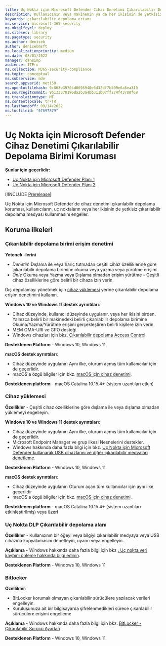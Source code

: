 ```yaml
---
title: Uç Nokta için Microsoft Defender Cihaz Denetimi Çıkarılabilir Depolama Birimi Koruması
description: Kullanıcının veya makinenin ya da her ikisinin de yetkisiz çıkarılabilir depolama medyası kullanmasını önlemeye yardımcı olan 'özellikleri anlama
keywords: çıkarılabilir depolama ortamı
ms.service: microsoft-365-security
ms.mktglfcycl: deploy
ms.sitesec: library
ms.pagetype: security
ms.author: deniseb
author: denisebmsft
ms.localizationpriority: medium
ms.date: 08/01/2022
manager: dansimp
audience: ITPro
ms.collection: M365-security-compliance
ms.topic: conceptual
ms.subservice: mde
search.appverid: met150
ms.openlocfilehash: 9c863e39704d0695940e6d32df7b599e6a8ea310
ms.sourcegitcommit: 9b133379196da2b3a4bb311b07ff274f43780f68
ms.translationtype: MT
ms.contentlocale: tr-TR
ms.lasthandoff: 09/14/2022
ms.locfileid: "67697879"
---
```

# <a name="microsoft-defender-for-endpoint-device-control-removable-storage-protection"></a>Uç Nokta için Microsoft Defender Cihaz Denetimi Çıkarılabilir Depolama Birimi Koruması


**Şunlar için geçerlidir:**
- [Uç Nokta için Microsoft Defender Planı 1](https://go.microsoft.com/fwlink/p/?linkid=2154037)
- [Uç Nokta için Microsoft Defender Planı 2](https://go.microsoft.com/fwlink/p/?linkid=2154037)

[!INCLUDE [Prerelease](../includes/prerelease.md)]

Uç Nokta için Microsoft Defender'de cihaz denetimi çıkarılabilir depolama koruması, kullanıcıların, uç noktaların veya her ikisinin de yetkisiz çıkarılabilir depolama medyası kullanmasını engeller.

## <a name="protection-policies"></a>Koruma ilkeleri

### <a name="removable-storage-access-control"></a>Çıkarılabilir depolama birimi erişim denetimi

**Yetenek -lerini**

- *Denetim* Dışlama ile veya hariç tutmadan çeşitli cihaz özelliklerine göre çıkarılabilir depolama birimine okuma veya yazma veya yürütme erişimi.
- *Önle* Okuma veya Yazma veya Dışlama olmadan erişim yürütme - Çeşitli cihaz özelliklerine göre belirli bir cihaza izin verin.

Dış depolamayı yönetmek için [cihaz yüklemesi](#device-installation) yerine çıkarılabilir depolama erişim denetimini kullanın.

**Windows 10 ve Windows 11 destek ayrıntıları**:

- Cihaz düzeyinde, kullanıcı düzeyinde uygulanır. veya her ikisini birden. Yalnızca belirli bir makinedeki belirli çıkarılabilir depolama birimine Okuma/Yazma/Yürütme erişimi gerçekleştiren belirli kişilere izin verin.
- MEM OMA-URI ve GPO desteği.
- Windows cihazları için bkz[. Çıkarılabilir depolama Access Control](device-control-removable-storage-access-control.md).

**Desteklenen Platform** - Windows 10, Windows 11

**macOS destek ayrıntıları**:

- Cihaz düzeyinde uygulanır: Aynı ilke, oturum açmış tüm kullanıcılar için de geçerlidir.
- macOS'a özgü bilgiler için bkz. [macOS için cihaz denetimi](mac-device-control-overview.md).

**Desteklenen platform** - macOS Catalina 10.15.4+ (sistem uzantıları etkin)


### <a name="device-installation"></a>Cihaz yüklemesi

**Özellikler** - Çeşitli cihaz özelliklerine göre dışlama ile veya dışlama olmadan yüklemeyi engelleyin.

**Windows 10 ve Windows 11 destek ayrıntıları**:

- Cihaz düzeyinde uygulanır: Aynı ilke, oturum açmış tüm kullanıcılar için de geçerlidir.
- Microsoft Endpoint Manager ve grup ilkesi Nesnelerini destekler.
- Windows hakkında daha fazla bilgi için bkz. [Uç Nokta için Microsoft Defender kullanarak USB cihazlarını ve diğer çıkarılabilir medyaları denetleme](control-usb-devices-using-intune.md).

**Desteklenen Platform** - Windows 10, Windows 11

**macOS destek ayrıntıları**:

- Cihaz düzeyinde uygulanır: Oturum açan tüm kullanıcılar için aynı ilke geçerlidir
- macOS'a özgü bilgiler için bkz. [macOS için cihaz denetimi](mac-device-control-overview.md).

**Desteklenen platform** - macOS Catalina 10.15.4+ (sistem uzantıları etkinleştirilmiş) veya üzeri

### <a name="endpoint-dlp-removable-storage"></a>Uç Nokta DLP Çıkarılabilir depolama alanı

**Özellikler** - Kullanıcının bir öğeyi veya bilgiyi çıkarılabilir medyaya veya USB cihazına kopyalamasını denetleyin, uyarın veya engelleyin.

**Açıklama** - Windows hakkında daha fazla bilgi için bkz [. Uç nokta veri kaybını önleme hakkında bilgi edinin](../../compliance/endpoint-dlp-learn-about.md).

**Desteklenen Platform** - Windows 10, Windows 11

### <a name="bitlocker"></a>Bitlocker

**Özellikler**:

- BitLocker korumalı olmayan çıkarılabilir sürücülere yazılacak verileri engelleyin.
- Kuruluşunuza ait bir bilgisayarda şifrelenmedikleri sürece çıkarılabilir sürücülere erişimi engelleme

**Açıklama** - Windows hakkında daha fazla bilgi için bkz. [BitLocker - Çıkarılabilir Sürücü Ayarları](/mem/intune/protect/endpoint-security-disk-encryption-profile-settings).

**Desteklenen Platform** - Windows 10, Windows 11
